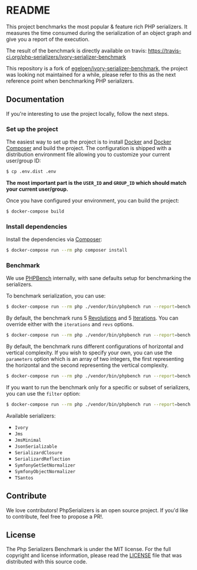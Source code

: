 # README

This project benchmarks the most popular & feature rich PHP serializers. It measures the time consumed during the 
serialization of an object graph and give you a report of the execution.

The result of the benchmark is directly available on travis: https://travis-ci.org/php-serializers/ivory-serializer-benchmark

This repository is a fork of [egeloen/ivory-serializer-benchmark](https://github.com/egeloen/ivory-serializer-benchmark),
the project was looking not maintained for a while, please refer to this as the next reference point when benchmarking
PHP serializers.

## Documentation

If you're interesting to use the project locally, follow the next steps.

### Set up the project

The easiest way to set up the project is to install [Docker](https://www.docker.com) and
[Docker Composer](https://docs.docker.com/compose/) and build the project. The configuration is shipped with a 
distribution environment file allowing you to customize your current user/group ID:

``` bash
$ cp .env.dist .env
```

**The most important part is the `USER_ID` and `GROUP_ID` which should match your current user/group.**

Once you have configured your environment, you can build the project:

``` bash
$ docker-compose build
```

### Install dependencies

Install the dependencies via [Composer](https://getcomposer.org/):

``` bash
$ docker-compose run --rm php composer install
```

### Benchmark

We use [PHPBench](https://phpbench.readthedocs.io/) internally, with sane defaults setup for benchmarking the serializers.

To benchmark serialization, you can use:

``` bash
$ docker-compose run --rm php ./vendor/bin/phpbench run --report=bench
```

By default, the benchmark runs 5 [Revolutions](https://phpbench.readthedocs.io/en/latest/writing-benchmarks.html#improving-precision-revolutions) and 5 [Iterations](https://phpbench.readthedocs.io/en/latest/writing-benchmarks.html#verifying-and-improving-stability-iterations).
You can override either with the `iterations` and `revs` options.

``` bash
$ docker-compose run --rm php ./vendor/bin/phpbench run --report=bench --iterations=10 --revs=10
```

By default, the benchmark runs different configurations of horizontal and vertical complexity.
If you wish to specify your own, you can use the `parameters` option  which is an array of two 
integers, the first representing the horizontal and the second representing the vertical complexity.

``` bash
$ docker-compose run --rm php ./vendor/bin/phpbench run --report=bench --parameters='[1,2]'
```

If you want to run the benchmark only for a specific or subset of serializers, you can use the `filter` option:

``` bash
$ docker-compose run --rm php ./vendor/bin/phpbench run --report=bench --filter=Symfony
```

Available serializers:

* `Ivory`
* `Jms`
* `JmsMinimal`
* `JsonSerializable`
* `SerializardClosure`
* `SerializardReflection`
* `SymfonyGetSetNormalizer`
* `SymfonyObjectNormalizer`
* `TSantos`


## Contribute

We love contributors! PhpSerializers is an open source project. If you'd like to contribute, feel free to propose a PR!.

## License

The Php Serializers Benchmark is under the MIT license. For the full copyright and license information, please read the
[LICENSE](/LICENSE) file that was distributed with this source code.
